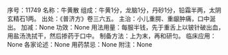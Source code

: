 序号：11749
名称：牛黄散
组成：牛黄1分，龙脑1分，丹砂1分，铅霜半两，太阴玄精石1两。
出处：《普济方》卷三六五。
主治：小儿重腭、重龈肿痛，口中涎出。
加减：None
功效：None
用法用量：每服半钱，先于重舌上以铍针破出血，用盐汤洗拭干，然后掺药于口中。
制备方法：上为末，再和研匀。
临床应用：None
各家论述：None
用药禁忌：None
附注：None

